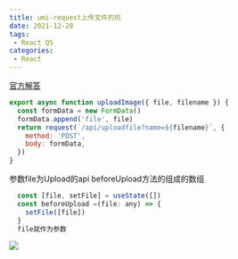 ```yaml
---
title: umi-request上传文件的坑
date: 2021-12-28
tags:
 - React QS
categories:
 - React
---
```


[官方解答](https://github.com/umijs/umi-request/issues/180)

```js
export async function uploadImage({ file, filename }) {
  const formData = new FormData()
  formData.append('file', file)
  return request(`/api/uploadfile?name=${filename}`, {
    method: 'POST',
    body: formData,
  })
} 
```
参数file为Upload的api beforeUpload方法的组成的数组
```js
  const [file, setFile] = useState([])
  const beforeUpload =(file: any) => {
    setFile([file])
  }
  file就作为参数
```
![](https://s3.bmp.ovh/imgs/2021/12/6b7245dcf37fe642.png)
